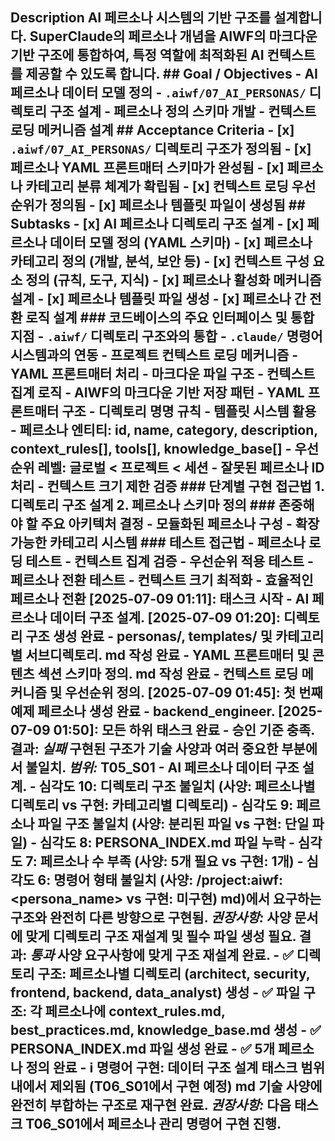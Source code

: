## Description AI 페르소나 시스템의 기반 구조를 설계합니다. SuperClaude의 페르소나 개념을 AIWF의 마크다운 기반 구조에 통합하여, 특정 역할에 최적화된 AI 컨텍스트를 제공할 수 있도록 합니다. ## Goal / Objectives - AI 페르소나 데이터 모델 정의 - `.aiwf/07_AI_PERSONAS/` 디렉토리 구조 설계 - 페르소나 정의 스키마 개발 - 컨텍스트 로딩 메커니즘 설계 ## Acceptance Criteria - [x] `.aiwf/07_AI_PERSONAS/` 디렉토리 구조가 정의됨 - [x] 페르소나 YAML 프론트매터 스키마가 완성됨 - [x] 페르소나 카테고리 분류 체계가 확립됨 - [x] 컨텍스트 로딩 우선순위가 정의됨 - [x] 페르소나 템플릿 파일이 생성됨 ## Subtasks - [x] AI 페르소나 디렉토리 구조 설계 - [x] 페르소나 데이터 모델 정의 (YAML 스키마) - [x] 페르소나 카테고리 정의 (개발, 분석, 보안 등) - [x] 컨텍스트 구성 요소 정의 (규칙, 도구, 지식) - [x] 페르소나 활성화 메커니즘 설계 - [x] 페르소나 템플릿 파일 생성 - [x] 페르소나 간 전환 로직 설계 ### 코드베이스의 주요 인터페이스 및 통합 지점 - `.aiwf/` 디렉토리 구조와의 통합 - `.claude/` 명령어 시스템과의 연동 - 프로젝트 컨텍스트 로딩 메커니즘 - YAML 프론트매터 처리 - 마크다운 파일 구조 - 컨텍스트 집계 로직 - AIWF의 마크다운 기반 저장 패턴 - YAML 프론트매터 구조 - 디렉토리 명명 규칙 - 템플릿 시스템 활용 - 페르소나 엔티티: id, name, category, description, context_rules[], tools[], knowledge_base[] - 우선순위 레벨: 글로벌 < 프로젝트 < 세션 - 잘못된 페르소나 ID 처리 - 컨텍스트 크기 제한 검증 ### 단계별 구현 접근법 1. 디렉토리 구조 설계 2. 페르소나 스키마 정의 ### 존중해야 할 주요 아키텍처 결정 - 모듈화된 페르소나 구성 - 확장 가능한 카테고리 시스템 ### 테스트 접근법 - 페르소나 로딩 테스트 - 컨텍스트 집계 검증 - 우선순위 적용 테스트 - 페르소나 전환 테스트 - 컨텍스트 크기 최적화 - 효율적인 페르소나 전환 [2025-07-09 01:11]: 태스크 시작 - AI 페르소나 데이터 구조 설계. [2025-07-09 01:20]: 디렉토리 구조 생성 완료 - personas/, templates/ 및 카테고리별 서브디렉토리. md 작성 완료 - YAML 프론트매터 및 콘텐츠 섹션 스키마 정의. md 작성 완료 - 컨텍스트 로딩 메커니즘 및 우선순위 정의. [2025-07-09 01:45]: 첫 번째 예제 페르소나 생성 완료 - backend_engineer. [2025-07-09 01:50]: 모든 하위 태스크 완료 - 승인 기준 충족. 결과: *실패* 구현된 구조가 기술 사양과 여러 중요한 부분에서 불일치. *범위:* T05_S01 - AI 페르소나 데이터 구조 설계. - 심각도 10: 디렉토리 구조 불일치 (사양: 페르소나별 디렉토리 vs 구현: 카테고리별 디렉토리) - 심각도 9: 페르소나 파일 구조 불일치 (사양: 분리된 파일 vs 구현: 단일 파일) - 심각도 8: PERSONA_INDEX.md 파일 누락 - 심각도 7: 페르소나 수 부족 (사양: 5개 필요 vs 구현: 1개) - 심각도 6: 명령어 형태 불일치 (사양: /project:aiwf:<persona_name> vs 구현: 미구현) md)에서 요구하는 구조와 완전히 다른 방향으로 구현됨. *권장사항:* 사양 문서에 맞게 디렉토리 구조 재설계 및 필수 파일 생성 필요. 결과: *통과* 사양 요구사항에 맞게 구조 재설계 완료. - ✅ 디렉토리 구조: 페르소나별 디렉토리 (architect, security, frontend, backend, data_analyst) 생성 - ✅ 파일 구조: 각 페르소나에 context_rules.md, best_practices.md, knowledge_base.md 생성 - ✅ PERSONA_INDEX.md 파일 생성 완료 - ✅ 5개 페르소나 정의 완료 - ℹ️ 명령어 구현: 데이터 구조 설계 태스크 범위 내에서 제외됨 (T06_S01에서 구현 예정) md 기술 사양에 완전히 부합하는 구조로 재구현 완료. *권장사항:* 다음 태스크 T06_S01에서 페르소나 관리 명령어 구현 진행.